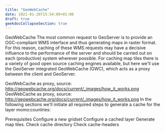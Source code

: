 ```yaml
---
title: "GeoWebCache"
date: 2021-01-26T15:54:09+01:00
draft: true
geekdocCollapseSection: true
---
```


GeoWebCache
The most common request to GeoServer is to provide an OGC-compliant WMS interface and thus generating maps in raster format. For this reason, caching of these WMS requests may have a decisive influence to the performance of the server and should be carried out on each (productive) system wherever possible. For caching map tiles there is a variety of good open source caching engines available, but here we'll use the GeoServer integrated GeoWebCache (GWC), which acts as a proxy between the client and GeoServer.

GeoWebCache as proxy, source: http://geowebcache.org/docs/current/_images/how_it_works.png
GeoWebCache as proxy, source: http://geowebcache.org/docs/current/_images/how_it_works.png
In the following sections we'll initiate all required steps to generate a cache for the layer momo:countries:

Prerequisites
Configure a new gridset
Configure a cached layer
Generate map tiles.
Check cache directory
Check cache-headers